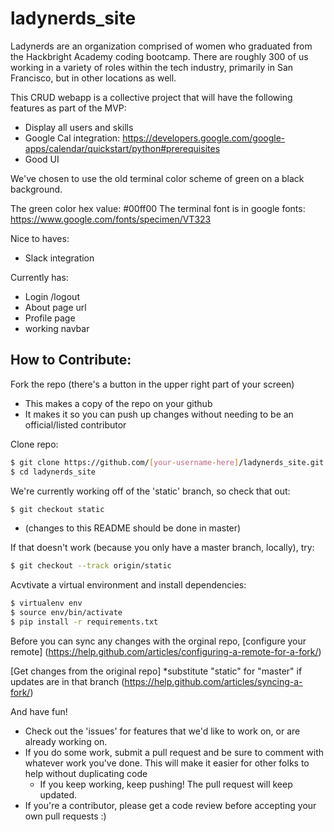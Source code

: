 # ladynerds_site

Ladynerds are an organization comprised of women who graduated from the Hackbright Academy coding bootcamp.  There are roughly 300 of us working in a variety of roles within the tech industry, primarily in San Francisco, but in other locations as well. 

This CRUD webapp is a collective project that will have the following features as part of the MVP:

- Display all users and skills 
- Google Cal integration:   https://developers.google.com/google-apps/calendar/quickstart/python#prerequisites
- Good UI


We've chosen to use the old terminal color scheme of green on a black background.  

The green color hex value: #00ff00
The terminal font is in google fonts: https://www.google.com/fonts/specimen/VT323

Nice to haves:
- Slack integration 

Currently has:
- Login /logout 
- About page url 
- Profile page
- working navbar 

## How to Contribute:

Fork the repo (there's a button in the upper right part of your screen)
- This makes a copy of the repo on your github
- It makes it so you can push up changes without needing to be an official/listed contributor

Clone repo:
```sh
$ git clone https://github.com/[your-username-here]/ladynerds_site.git ladynerds_site
$ cd ladynerds_site
```

We're currently working off of the 'static' branch, so check that out:
```sh
$ git checkout static
```
* (changes to this README should be done in master)

If that doesn't work (because you only have a master branch, locally), try:
```sh
$ git checkout --track origin/static
```
Acvtivate a virtual environment and install dependencies:
```sh
$ virtualenv env
$ source env/bin/activate
$ pip install -r requirements.txt
```

Before you can sync any changes with the orginal repo, [configure your remote]
(https://help.github.com/articles/configuring-a-remote-for-a-fork/)

[Get changes from the original repo] 
*substitute "static" for "master" if updates are in that branch
(https://help.github.com/articles/syncing-a-fork/)

And have fun! 
- Check out the 'issues' for features that we'd like to work on, or are already working on.
- If you do some work, submit a pull request and be sure to comment with whatever work you've done. This will make it easier for other folks to help without duplicating code
    - If you keep working, keep pushing! The pull request will keep updated.
- If you're a contributor, please get a code review before accepting your own pull requests :)

